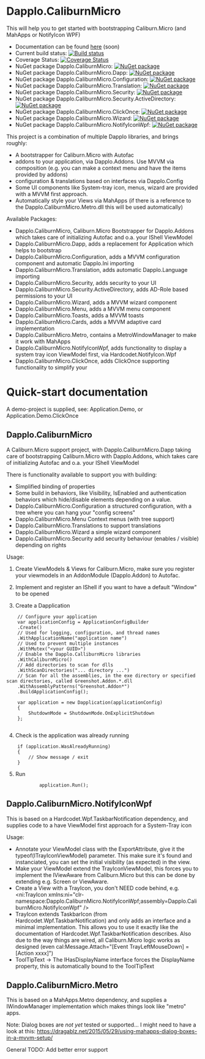 # Dapplo.CaliburnMicro
This will help you to get started with bootstrapping Caliburn.Micro (and MahApps or NotifyIcon WPF)

- Documentation can be found [here](http://www.dapplo.net/blocks/Dapplo.CaliburnMicro) (soon)
- Current build status: [![Build status](https://ci.appveyor.com/api/projects/status/fuaq8ppel23aqqva?svg=true)](https://ci.appveyor.com/project/dapplo/dapplo-caliburnmicro)
- Coverage Status: [![Coverage Status](https://coveralls.io/repos/github/dapplo/Dapplo.CaliburnMicro/badge.svg?branch=master)](https://coveralls.io/github/dapplo/Dapplo.CaliburnMicro?branch=master)
- NuGet package Dapplo.CaliburnMicro: [![NuGet package](https://badge.fury.io/nu/Dapplo.CaliburnMicro.svg)](https://badge.fury.io/nu/Dapplo.CaliburnMicro)
- NuGet package Dapplo.CaliburnMicro.Dapp: [![NuGet package](https://badge.fury.io/nu/Dapplo.CaliburnMicro.Dapp.svg)](https://badge.fury.io/nu/Dapplo.CaliburnMicro.Dapp)
- NuGet package Dapplo.CaliburnMicro.Configuration: [![NuGet package](https://badge.fury.io/nu/Dapplo.CaliburnMicro.Configuration.svg)](https://badge.fury.io/nu/Dapplo.CaliburnMicro.Configuration)
- NuGet package Dapplo.CaliburnMicro.Translation: [![NuGet package](https://badge.fury.io/nu/Dapplo.CaliburnMicro.Translation.svg)](https://badge.fury.io/nu/Dapplo.CaliburnMicro.Translation)
- NuGet package Dapplo.CaliburnMicro.Security: [![NuGet package](https://badge.fury.io/nu/Dapplo.CaliburnMicro.Security.svg)](https://badge.fury.io/nu/Dapplo.CaliburnMicro.Security)
- NuGet package Dapplo.CaliburnMicro.Security.ActiveDirectory: [![NuGet package](https://badge.fury.io/nu/Dapplo.CaliburnMicro.Security.ActiveDirectory.svg)](https://badge.fury.io/nu/Dapplo.CaliburnMicro.Security.ActiveDirectory)
- NuGet package Dapplo.CaliburnMicro.ClickOnce: [![NuGet package](https://badge.fury.io/nu/Dapplo.CaliburnMicro.ClickOnce.svg)](https://badge.fury.io/nu/Dapplo.CaliburnMicro.ClickOnce)
- NuGet package Dapplo.CaliburnMicro.Wizard: [![NuGet package](https://badge.fury.io/nu/Dapplo.CaliburnMicro.Wizard.svg)](https://badge.fury.io/nu/Dapplo.CaliburnMicro.Wizard)
- NuGet package Dapplo.CaliburnMicro.NotifyIconWpf: [![NuGet package](https://badge.fury.io/nu/Dapplo.CaliburnMicro.NotifyIconWpf.svg)](https://badge.fury.io/nu/Dapplo.CaliburnMicro.NotifyIconWpf)


This project is a combination of multiple Dapplo libraries, and brings roughly:
- A bootstrapper for Caliburn.Micro with Autofac
- addons to your application, via Dapplo.Addons. Use MVVM via composition (e.g. you can make a context menu and have the items provided by addons)
- configuration & translations based on interfaces via Dapplo.Config
- Some UI components like System-tray icon, menus, wizard are provided with a MVVM first approach.
- Automatically style your Views via MahApps (if there is a reference to the Dapplo.CaliburnMicro.Metro.dll this will be used automatically)

Available Packages:
- Dapplo.CaliburnMicro, Caliburn.Micro Bootstrapper for Dapplo.Addons which takes care of initializing Autofac and o.a. your IShell ViewModel
- Dapplo.CaliburnMicro.Dapp, adds a replacement for Application which helps to bootstrap
- Dapplo.CaliburnMicro.Configuration, adds a MVVM configuration component and automatic Dapplo.Ini importing
- Dapplo.CaliburnMicro.Translation, adds automatic Dapplo.Language importing
- Dapplo.CaliburnMicro.Security, adds security to your UI
- Dapplo.CaliburnMicro.Security.ActiveDirectory, adds AD-Role based permissions to your UI
- Dapplo.CaliburnMicro.Wizard, adds a MVVM wizard component
- Dapplo.CaliburnMicro.Menu, adds a MVVM menu component
- Dapplo.CaliburnMicro.Toasts, adds a MVVM toasts
- Dapplo.CaliburnMicro.Cards, adds a MVVM adaptive card implementation
- Dapplo.CaliburnMicro.Metro, contains a MetroWindowManager to make it work with MahApps
- Dapplo.CaliburnMicro.NotifyIconWpf, adds functionality to display a system tray icon ViewModel first, via Hardcodet.NotifyIcon.Wpf
- Dapplo.CaliburnMicro.ClickOnce, adds ClickOnce supporting functionality to simplify your 

# Quick-start documentation

A demo-project is supplied, see: Application.Demo, or Application.Demo.ClickOnce

## Dapplo.CaliburnMicro

A Caliburn.Micro support project, with Dapplo.CaliburnMicro.Dapp taking care of bootstrapping Caliburn.Micro with Dapplo.Addons, which takes care of initializing Autofac and o.a. your IShell ViewModel

There is functionality available to support you with building:
- Simplified binding of properties
- Some build in behaviors, like Visibility, IsEnabled and authentication behaviors which hide/disable elements depending on a value.
- Dapplo.CaliburnMicro.Configuration a structured configuration, with a tree where you can hang your "config screens"
- Dapplo.CaliburnMicro.Menu Context menus (with tree support)
- Dapplo.CaliburnMicro.Translations to support translations
- Dapplo.CaliburnMicro.Wizard a simple wizard component
- Dapplo.CaliburnMicro.Security add security behaviour (enables / visible) depending on rights
 
Usage:

1. Create ViewModels & Views for Caliburn.Micro, make sure you register your viewmodels in an AddonModule (Dapplo.Addon) to Autofac.
2. Implement and register an IShell if you want to have a default "Window" to be opened

3. Create a Dapplication

```
	// Configure your application
	var applicationConfig = ApplicationConfigBuilder
    .Create()
	// Used for logging, configuration, and thread names
	.WithApplicationName("application name")
	// Used to prevent multiple instances
	.WithMutex("<your GUID>")
	// Enable the Dapplo.CalliburnMicro libraries
	.WithCaliburnMicro()
	// Add directories to scan for dlls
	.WithScanDirectories("... directory ...")
	// Scan for all the assemblies, in the exe directory or specified scan directories, called Greenshot.Addon.*.dll
	.WithAssemblyPatterns("Greenshot.Addon*")
	.BuildApplicationConfig();
	
	var application = new Dapplication(applicationConfig)
	{
		ShutdownMode = ShutdownMode.OnExplicitShutdown
	};
			
```

4. Check is the application was already running

```
	if (application.WasAlreadyRunning)
	{
		// Show message / exit
	}
```

5. Run

```
			application.Run();
```


## Dapplo.CaliburnMicro.NotifyIconWpf

This is based on a Hardcodet.Wpf.TaskbarNotification dependency, and supplies code to a have ViewModel first approach for a System-Tray icon

Usage:
- Annotate your ViewModel class with the ExportAttribute, give it the typeof(ITrayIconViewModel) parameter. This make sure it's found and instanciated, you can set the initial visibility (as expected) in the view.
- Make your ViewModel extend the TrayIconViewModel, this forces you to implement the IViewAware from Caliburn.Micro but this can be done by extending e.g. Screen or ViewAware.
- Create a View with a TrayIcon, you don't NEED code behind, e.g. <ni:TrayIcon xmlns:ni="clr-namespace:Dapplo.CaliburnMicro.NotifyIconWpf;assembly=Dapplo.CaliburnMicro.NotifyIconWpf" />
- TrayIcon extends TaskbarIcon (from Hardcodet.Wpf.TaskbarNotification) and only adds an interface and a minimal implementation. This allows you to use it exactly like the documentation of Hardcodet.Wpf.TaskbarNotification describes. Also due to the way things are wired, all Caliburn.Micro logic works as designed (even cal:Message.Attach="[Event TrayLeftMouseDown] = [Action xxxx]")
- ToolTipText -> The IHasDisplayName interface forces the DisplayName property, this is automatically bound to the ToolTipText

## Dapplo.CaliburnMicro.Metro

This is based on a MahApps.Metro dependency, and supplies a IWindowManager implementation which makes things look like "metro" apps.

Note: Dialog boxes are *not yet* tested or supported... I might need to have a look at this: https://dragablz.net/2015/05/29/using-mahapps-dialog-boxes-in-a-mvvm-setup/


General TODO:
Add better error support
